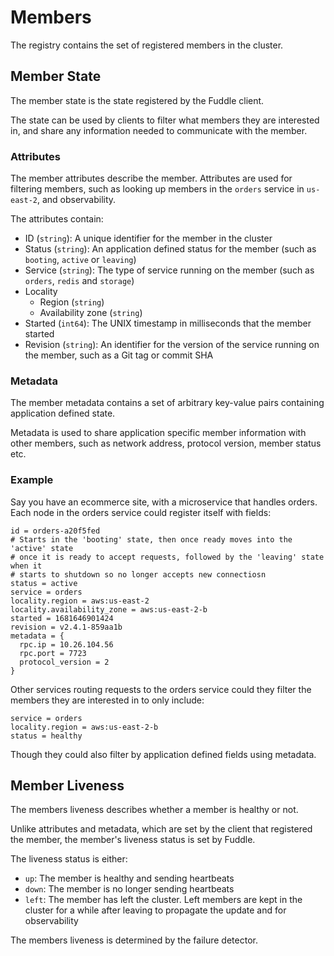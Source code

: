 # Members
The registry contains the set of registered members in the cluster.

## Member State
The member state is the state registered by the Fuddle client.

The state can be used by clients to filter what members they are interested
in, and share any information needed to communicate with the member.

### Attributes
The member attributes describe the member. Attributes are used for filtering
members, such as looking up members in the `orders` service in `us-east-2`, and
observability.

The attributes contain:
* ID (`string`): A unique identifier for the member in the cluster
* Status (`string`): An application defined status for the member (such as
`booting`, `active` or `leaving`)
* Service (`string`): The type of service running on the member (such as
`orders`, `redis` and `storage`)
* Locality
  * Region (`string`)
  * Availability zone (`string`)
* Started (`int64`): The UNIX timestamp in milliseconds that the member started
* Revision (`string`): An identifier for the version of the service running on
the member, such as a Git tag or commit SHA

### Metadata
The member metadata contains a set of arbitrary key-value pairs containing
application defined state.

Metadata is used to share application specific member information with other
members, such as network address, protocol version, member status etc.

### Example
Say you have an ecommerce site, with a microservice that handles orders. Each
node in the orders service could register itself with fields:
```
id = orders-a20f5fed
# Starts in the 'booting' state, then once ready moves into the 'active' state
# once it is ready to accept requests, followed by the 'leaving' state when it
# starts to shutdown so no longer accepts new connectiosn
status = active
service = orders
locality.region = aws:us-east-2
locality.availability_zone = aws:us-east-2-b
started = 1681646901424
revision = v2.4.1-859aa1b
metadata = {
  rpc.ip = 10.26.104.56
  rpc.port = 7723
  protocol_version = 2
}
```

Other services routing requests to the orders service could they filter the
members they are interested in to only include:
```
service = orders
locality.region = aws:us-east-2-b
status = healthy
```

Though they could also filter by application defined fields using metadata.

## Member Liveness
The members liveness describes whether a member is healthy or not.

Unlike attributes and metadata, which are set by the client that registered the
member, the member's liveness status is set by Fuddle.

The liveness status is either:
* `up`: The member is healthy and sending heartbeats
* `down`: The member is no longer sending heartbeats
* `left`: The member has left the cluster. Left members are kept in the cluster
for a while after leaving to propagate the update and for observability

The members liveness is determined by the failure detector.
